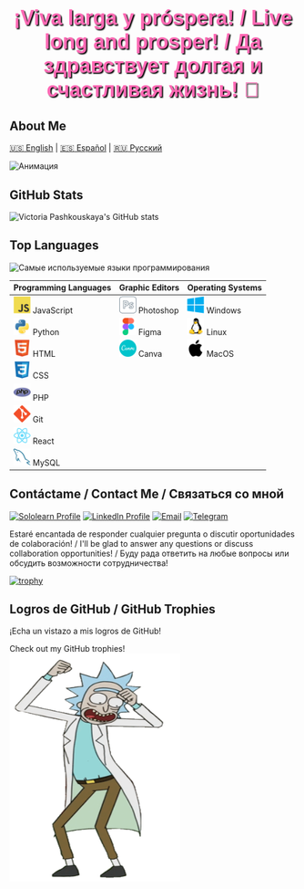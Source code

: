 <!-- Приветствие на трех языках -->
<h1 style="color:#ff69b4; font-family:Arial, sans-serif; text-align:center; font-size:36px; text-shadow: 2px 2px 2px #000000;">¡Viva larga y próspera! / Live long and prosper! / Да здравствует долгая и счастливая жизнь! 🖖</h1>

<!-- Информация о себе -->
## About Me

[:us: English](https://github.com/VictoriaPashkouskaya/VictoriaPashkouskaya/blob/main/About%20me) | [:es: Español](https://github.com/VictoriaPashkouskaya/VictoriaPashkouskaya/blob/main/Sobre%20mi) | [:ru: Русский](https://github.com/VictoriaPashkouskaya/VictoriaPashkouskaya/blob/main/%D0%9E%D0%B1%D0%BE%20%D0%BC%D0%BD%D0%B5)

![Анимация](https://github.com/VictoriaPashkouskaya/VictoriaPashkouskaya/blob/main/ezgif640.gif)


<!-- GitHub Stats -->
## GitHub Stats
![Victoria Pashkouskaya's GitHub stats](https://github-readme-stats.vercel.app/api?username=VictoriaPashkouskaya&show_icons=true&theme=radical&bg_color=000000&text_color=DC143C)

<!-- Top Languages -->
## Top Languages
![Самые используемые языки программирования](https://github-readme-stats.vercel.app/api/top-langs/?username=VictoriaPashkouskaya&layout=compact&bg_color=000000&text_color=DC143C)

| **Programming Languages** | **Graphic Editors** | **Operating Systems** |
|---------------------------|---------------------|-----------------------|
| <img src="https://raw.githubusercontent.com/devicons/devicon/master/icons/javascript/javascript-original.svg" width="30" height="30"> JavaScript | <img src="https://raw.githubusercontent.com/devicons/devicon/master/icons/photoshop/photoshop-line.svg" width="30" height="30"> Photoshop | <img src="https://raw.githubusercontent.com/devicons/devicon/master/icons/windows8/windows8-original.svg" width="30" height="30"> Windows |
| <img src="https://raw.githubusercontent.com/devicons/devicon/master/icons/python/python-original.svg" width="30" height="30"> Python | <img src="https://raw.githubusercontent.com/devicons/devicon/master/icons/figma/figma-original.svg" width="30" height="30"> Figma | <img src="https://raw.githubusercontent.com/devicons/devicon/master/icons/linux/linux-original.svg" width="30" height="30"> Linux |
| <img src="https://raw.githubusercontent.com/devicons/devicon/master/icons/html5/html5-original.svg" width="30" height="30"> HTML | <img src="https://raw.githubusercontent.com/devicons/devicon/master/icons/canva/canva-original.svg" width="30" height="30"> Canva | <img src="https://raw.githubusercontent.com/devicons/devicon/master/icons/apple/apple-original.svg" width="30" height="30"> MacOS |
| <img src="https://raw.githubusercontent.com/devicons/devicon/master/icons/css3/css3-original.svg" width="30" height="30"> CSS |                     |                       |
| <img src="https://raw.githubusercontent.com/devicons/devicon/master/icons/php/php-original.svg" width="30" height="30"> PHP |                     |                       |
| <img src="https://raw.githubusercontent.com/devicons/devicon/master/icons/git/git-original.svg" width="30" height="30"> Git |                     |                       |
| <img src="https://raw.githubusercontent.com/devicons/devicon/master/icons/react/react-original.svg" width="30" height="30"> React |                     |                       |
| <img src="https://raw.githubusercontent.com/devicons/devicon/master/icons/mysql/mysql-original.svg" width="30" height="30"> MySQL | 

<!-- Contáctame / Contact Me / Связаться со мной -->
## Contáctame / Contact Me / Связаться со мной
[![Sololearn Profile](https://img.shields.io/badge/Sololearn-Profile-green?style=for-the-badge&logo=sololearn)](https://www.sololearn.com/es/profile/31722118)
[![LinkedIn Profile](https://img.shields.io/badge/LinkedIn-Profile-blue?style=for-the-badge&logo=linkedin)](https://www.linkedin.com/in/victoria-pashkouskaya-4ab140280)
[![Email](https://img.shields.io/badge/Email-vika.pashkowskaia%40ukr.net-red?style=for-the-badge&logo=gmail)](mailto:vika.pashkowskaia@ukr.net)
[![Telegram](https://img.shields.io/badge/Telegram-Contact-blue?style=for-the-badge&logo=telegram)](https://t.me/your_telegram_username)

Estaré encantada de responder cualquier pregunta o discutir oportunidades de colaboración! / I'll be glad to answer any questions or discuss collaboration opportunities! / Буду рада ответить на любые вопросы или обсудить возможности сотрудничества!

[![trophy](https://github-profile-trophy.vercel.app/?username=VictoriaPashkouskaya)](https://github.com/ryo-ma/github-profile-trophy)


## Logros de GitHub / GitHub Trophies

¡Echa un vistazo a mis logros de GitHub!

Check out my GitHub trophies! <img src="https://github.com/VictoriaPashkouskaya/VictoriaPashkouskaya/raw/main/WG8Q.gif" alt="WG8Q" width="300" height="400" >




